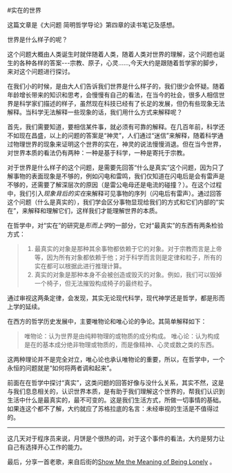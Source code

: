 #实在的世界

这篇文章是《大问题 简明哲学导论》第四章的读书笔记及感想。

世界是什么样子的呢？

这个问题大概由人类诞生时就伴随着人类，随着人类对世界的理解，这个问题也诞生的各种各样的答案---宗教、原子，心灵......,今天大约是跟随着哲学家的脚步，来对这个问题进行探讨。

在我们小的时候，是由大人们告诉我们世界是什么样子的，我们很少会怀疑。随着年龄增长带来的知识和思考，会慢慢有自己的看法，在当今的社会，很多人相信世界是科学家们描述的样子，虽然现在科技已经有了长足的发展，但仍有些现象无法解释。当科学无法解释一些现象的话，我们用什么方式来解释呢？

首先，我们需要知道，要相信某件事，就必须有可靠的解释。在几百年前，科学还不如现在昌盛，以上的问题的答案是“神灵”，人们通过“迷信”来解释，随着科学通过物理世界的现象来证明这个世界的实在，神灵的说法慢慢消退。但在当今世界，对世界本质的看法仍有两种：一种是基于科学，一种是寄托于宗教。

对于世界是什么样子的这个问题，是需要先回答“什么是真实”这个问题，因为只了解事物的表面现象是不够的，例如闪电和雷鸣，我们仅知道在闪电后是会有雷声是不够的，还需要了解深层次的原因（是雷公电母还是电流的碰撞？）。在这个过程中，我们引入*现象背后的实在*来解释可见事物的序列（闪电后有雷声）。通过回答这个问题（什么是真实的），我们学会区分事物显现给我们的方式和它们内部的“实在”，来解释和理解它们，这样我们才能理解世界的本质。

在哲学中，对“实在”的研究是*形而上学*的一部分，它对“最真实”的东西有两条检验方式：
>1. 最真实的对象是那种其余事物都依赖于它的对象。对于宗教而言是上帝等，因为所有对象都依赖于他；对于科学而言则是定律和粒子，所有的实在都可以根据此进行推理计算。
>2. 真实的对象是那种本身不会被创造或毁灭的对象。例如，我们可以毁掉一个椅子，但无法摧毁构成椅子的最终粒子。

通过审视这两条定律，会发现，其实无论现代科学，现代神学还是哲学，都是形而上学的延续。

在西方的哲学历史发展中，主要唯物论和唯心论的争论。其简单解释如下：

>唯物论：认为世界是由纯粹物理的或物质的成分构成。
>唯心论：认为构成是在的基本成分绝非物理或物质的，而是像精神、心灵或数之类的东西。

这两种理论并不是完全对立，唯心论也承认唯物论的重要，所以，在哲学中，一个永恒的问题就是“如何将两者调和起来”。

前面在在哲学中探讨“真实”，这类问题的回答好像与没什么关系，其实不然，这是与我们息息相关的，认识世界本质，是有助于我们理解这个世界的，帮我们认识到生活中什么是最真实的，最不可变的。这是我们生活方式，所做一切事情的基础。如果连这个都不了解，大约就应了苏格拉底的名言：未经审视的生活是不值得过的。

------------------------------------------

这几天对于程序员来说，月饼是个很热的词，对于这个事件的看法，大约是努力让自己有选择开心工作的能力。

最后，分享一首老歌，来自后街的[Show Me the Meaning of Being Lonely](http://music.163.com/#/song?id=3950015) 。

